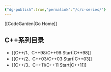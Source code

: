 ```yaml
---
{"dg-publish":true,"permalink":"/c/c-series/"}
---
```



[[CodeGarden\|Go Home]]
## C++系列目录
* [[C++/1、C++98/C++98 Start\|C++98]]
* [[C++/2、C++03/C++03 Start\|C++03]]
* [[C++/3、C++11/C++11 Start\|C++11]]